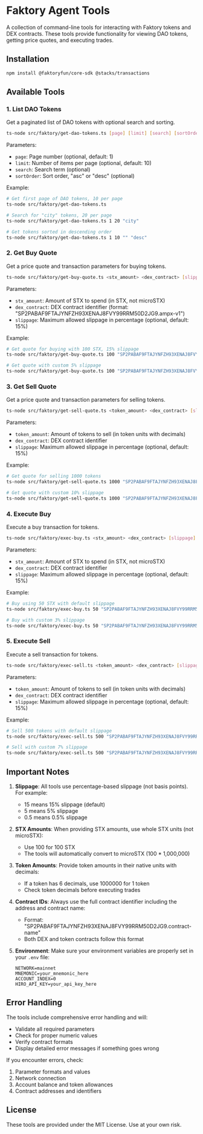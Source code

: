 # Faktory Agent Tools

A collection of command-line tools for interacting with Faktory tokens and DEX contracts. These tools provide functionality for viewing DAO tokens, getting price quotes, and executing trades.

## Installation

```bash
npm install @faktoryfun/core-sdk @stacks/transactions
```

## Available Tools

### 1. List DAO Tokens

Get a paginated list of DAO tokens with optional search and sorting.

```bash
ts-node src/faktory/get-dao-tokens.ts [page] [limit] [search] [sortOrder]
```

Parameters:

- `page`: Page number (optional, default: 1)
- `limit`: Number of items per page (optional, default: 10)
- `search`: Search term (optional)
- `sortOrder`: Sort order, "asc" or "desc" (optional)

Example:

```bash
# Get first page of DAO tokens, 10 per page
ts-node src/faktory/get-dao-tokens.ts

# Search for "city" tokens, 20 per page
ts-node src/faktory/get-dao-tokens.ts 1 20 "city"

# Get tokens sorted in descending order
ts-node src/faktory/get-dao-tokens.ts 1 10 "" "desc"
```

### 2. Get Buy Quote

Get a price quote and transaction parameters for buying tokens.

```bash
ts-node src/faktory/get-buy-quote.ts <stx_amount> <dex_contract> [slippage]
```

Parameters:

- `stx_amount`: Amount of STX to spend (in STX, not microSTX)
- `dex_contract`: DEX contract identifier (format: "SP2PABAF9FTAJYNFZH93XENAJ8FVY99RRM50D2JG9.ampx-v1")
- `slippage`: Maximum allowed slippage in percentage (optional, default: 15%)

Example:

```bash
# Get quote for buying with 100 STX, 15% slippage
ts-node src/faktory/get-buy-quote.ts 100 "SP2PABAF9FTAJYNFZH93XENAJ8FVY99RRM50D2JG9.ampx-v1"

# Get quote with custom 5% slippage
ts-node src/faktory/get-buy-quote.ts 100 "SP2PABAF9FTAJYNFZH93XENAJ8FVY99RRM50D2JG9.ampx-v1" 5
```

### 3. Get Sell Quote

Get a price quote and transaction parameters for selling tokens.

```bash
ts-node src/faktory/get-sell-quote.ts <token_amount> <dex_contract> [slippage]
```

Parameters:

- `token_amount`: Amount of tokens to sell (in token units with decimals)
- `dex_contract`: DEX contract identifier
- `slippage`: Maximum allowed slippage in percentage (optional, default: 15%)

Example:

```bash
# Get quote for selling 1000 tokens
ts-node src/faktory/get-sell-quote.ts 1000 "SP2PABAF9FTAJYNFZH93XENAJ8FVY99RRM50D2JG9.ampx-v1"

# Get quote with custom 10% slippage
ts-node src/faktory/get-sell-quote.ts 1000 "SP2PABAF9FTAJYNFZH93XENAJ8FVY99RRM50D2JG9.ampx-v1" 10
```

### 4. Execute Buy

Execute a buy transaction for tokens.

```bash
ts-node src/faktory/exec-buy.ts <stx_amount> <dex_contract> [slippage]
```

Parameters:

- `stx_amount`: Amount of STX to spend (in STX, not microSTX)
- `dex_contract`: DEX contract identifier
- `slippage`: Maximum allowed slippage in percentage (optional, default: 15%)

Example:

```bash
# Buy using 50 STX with default slippage
ts-node src/faktory/exec-buy.ts 50 "SP2PABAF9FTAJYNFZH93XENAJ8FVY99RRM50D2JG9.ampx-v1"

# Buy with custom 3% slippage
ts-node src/faktory/exec-buy.ts 50 "SP2PABAF9FTAJYNFZH93XENAJ8FVY99RRM50D2JG9.ampx-v1" 3
```

### 5. Execute Sell

Execute a sell transaction for tokens.

```bash
ts-node src/faktory/exec-sell.ts <token_amount> <dex_contract> [slippage]
```

Parameters:

- `token_amount`: Amount of tokens to sell (in token units with decimals)
- `dex_contract`: DEX contract identifier
- `slippage`: Maximum allowed slippage in percentage (optional, default: 15%)

Example:

```bash
# Sell 500 tokens with default slippage
ts-node src/faktory/exec-sell.ts 500 "SP2PABAF9FTAJYNFZH93XENAJ8FVY99RRM50D2JG9.ampx-v1"

# Sell with custom 7% slippage
ts-node src/faktory/exec-sell.ts 500 "SP2PABAF9FTAJYNFZH93XENAJ8FVY99RRM50D2JG9.ampx-v1" 7
```

## Important Notes

1. **Slippage**: All tools use percentage-based slippage (not basis points). For example:

   - 15 means 15% slippage (default)
   - 5 means 5% slippage
   - 0.5 means 0.5% slippage

2. **STX Amounts**: When providing STX amounts, use whole STX units (not microSTX):

   - Use 100 for 100 STX
   - The tools will automatically convert to microSTX (100 \* 1,000,000)

3. **Token Amounts**: Provide token amounts in their native units with decimals:

   - If a token has 6 decimals, use 1000000 for 1 token
   - Check token decimals before executing trades

4. **Contract IDs**: Always use the full contract identifier including the address and contract name:

   - Format: "SP2PABAF9FTAJYNFZH93XENAJ8FVY99RRM50D2JG9.contract-name"
   - Both DEX and token contracts follow this format

5. **Environment**: Make sure your environment variables are properly set in your `.env` file:
   ```
   NETWORK=mainnet
   MNEMONIC=your_mnemonic_here
   ACCOUNT_INDEX=0
   HIRO_API_KEY=your_api_key_here
   ```

## Error Handling

The tools include comprehensive error handling and will:

- Validate all required parameters
- Check for proper numeric values
- Verify contract formats
- Display detailed error messages if something goes wrong

If you encounter errors, check:

1. Parameter formats and values
2. Network connection
3. Account balance and token allowances
4. Contract addresses and identifiers

## License

These tools are provided under the MIT License. Use at your own risk.
